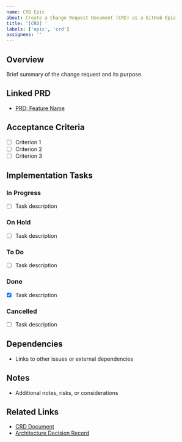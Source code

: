 ```yaml
---
name: CRD Epic
about: Create a Change Request Document (CRD) as a GitHub Epic
title: '[CRD] '
labels: ['epic', 'crd']
assignees: ''
---
```


## Overview
Brief summary of the change request and its purpose.

## Linked PRD
- [PRD: Feature Name](../docs/roadmap/product-requirements/PRD-feature-name.md)

## Acceptance Criteria
- [ ] Criterion 1
- [ ] Criterion 2
- [ ] Criterion 3

## Implementation Tasks
### In Progress
- [ ] Task description

### On Hold
- [ ] Task description

### To Do
- [ ] Task description

### Done
- [x] Task description

### Cancelled
- [ ] Task description

## Dependencies
- Links to other issues or external dependencies

## Notes
- Additional notes, risks, or considerations

## Related Links
- [CRD Document](../docs/roadmap/change-requests/CRD-feature-name.md)
- [Architecture Decision Record](../docs/adr/ADR-000X-feature-name.md) 